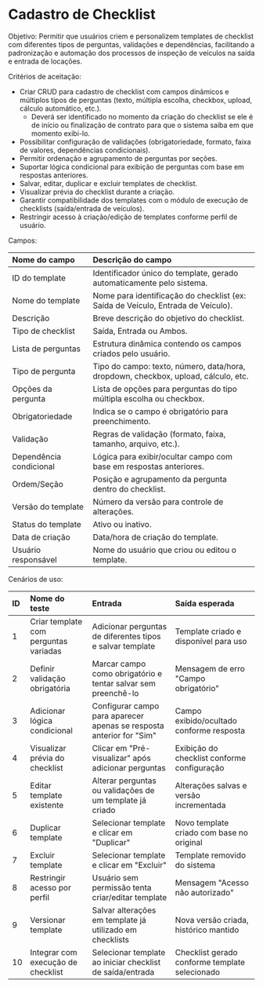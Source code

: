 # **Cadastro de Checklist**

Objetivo: Permitir que usuários criem e personalizem templates de checklist com diferentes tipos de perguntas, validações e dependências, facilitando a padronização e automação dos processos de inspeção de veículos na saída e entrada de locações.

Critérios de aceitação:

* Criar CRUD para cadastro de checklist com campos dinâmicos e múltiplos tipos de perguntas (texto, múltipla escolha, checkbox, upload, cálculo automático, etc.).  
  * Deverá ser identificado no momento da criação do checklist se ele é de início ou finalização de contrato para que o sistema saiba em que momento exibi-lo.  
* Possibilitar configuração de validações (obrigatoriedade, formato, faixa de valores, dependências condicionais).  
* Permitir ordenação e agrupamento de perguntas por seções.  
* Suportar lógica condicional para exibição de perguntas com base em respostas anteriores.  
* Salvar, editar, duplicar e excluir templates de checklist.  
* Visualizar prévia do checklist durante a criação.  
* Garantir compatibilidade dos templates com o módulo de execução de checklists (saída/entrada de veículos).  
* Restringir acesso à criação/edição de templates conforme perfil de usuário.

Campos:

| Nome do campo | Descrição do campo |
| :---- | :---- |
| ID do template | Identificador único do template, gerado automaticamente pelo sistema. |
| Nome do template | Nome para identificação do checklist (ex: Saída de Veículo, Entrada de Veículo). |
| Descrição | Breve descrição do objetivo do checklist. |
| Tipo de checklist | Saída, Entrada ou Ambos. |
| Lista de perguntas | Estrutura dinâmica contendo os campos criados pelo usuário. |
| Tipo de pergunta | Tipo do campo: texto, número, data/hora, dropdown, checkbox, upload, cálculo, etc. |
| Opções da pergunta | Lista de opções para perguntas do tipo múltipla escolha ou checkbox. |
| Obrigatoriedade | Indica se o campo é obrigatório para preenchimento. |
| Validação | Regras de validação (formato, faixa, tamanho, arquivo, etc.). |
| Dependência condicional | Lógica para exibir/ocultar campo com base em respostas anteriores. |
| Ordem/Seção | Posição e agrupamento da pergunta dentro do checklist. |
| Versão do template | Número da versão para controle de alterações. |
| Status do template | Ativo ou inativo. |
| Data de criação | Data/hora de criação do template. |
| Usuário responsável | Nome do usuário que criou ou editou o template. |

Cenários de uso: 

| ID | Nome do teste | Entrada | Saída esperada |
| :---- | :---- | :---- | :---- |
| 1 | Criar template com perguntas variadas | Adicionar perguntas de diferentes tipos e salvar template | Template criado e disponível para uso |
| 2 | Definir validação obrigatória | Marcar campo como obrigatório e tentar salvar sem preenchê-lo | Mensagem de erro "Campo obrigatório" |
| 3 | Adicionar lógica condicional | Configurar campo para aparecer apenas se resposta anterior for "Sim" | Campo exibido/ocultado conforme resposta |
| 4 | Visualizar prévia do checklist | Clicar em "Pré-visualizar" após adicionar perguntas | Exibição do checklist conforme configuração |
| 5 | Editar template existente | Alterar perguntas ou validações de um template já criado | Alterações salvas e versão incrementada |
| 6 | Duplicar template | Selecionar template e clicar em "Duplicar" | Novo template criado com base no original |
| 7 | Excluir template | Selecionar template e clicar em "Excluir" | Template removido do sistema |
| 8 | Restringir acesso por perfil | Usuário sem permissão tenta criar/editar template | Mensagem "Acesso não autorizado" |
| 9 | Versionar template | Salvar alterações em template já utilizado em checklists | Nova versão criada, histórico mantido |
| 10 | Integrar com execução de checklist | Selecionar template ao iniciar checklist de saída/entrada | Checklist gerado conforme template selecionado |

